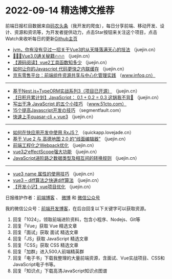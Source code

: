 # 2022-09-14 精选博文推荐

前端日报栏目数据来自[码农头条](https://toutiao.qdkfweb.cn/)（我开发的爬虫），每日分享前端、移动开发、设计、资源和资讯等，为开发者提供动力，点击Star按钮来关注这个项目，点击Watch来收听每日的更新[Github主页](https://github.com/kujian/frontendDaily)
* [jym，你有没有见过一招关于Vue3的从天降落满天心的技法](https://juejin.cn/post/7142783819220221960) （juejin.cn）
* [🚀🚀🚀Vue3.0通关秘籍🔥🔥🔥](https://juejin.cn/post/7142769223041974286) （juejin.cn）
* [【源码阅读】vue2工具函数知多少](https://juejin.cn/post/7142752507528216584) （juejin.cn）
* [如何让你的Javascript 代码更快之内联缓存](https://juejin.cn/post/7142725342308859935) （juejin.cn）
* [京东零售平台：前端组件资源共享与中心化管理实践](https://www.infoq.cn/article/MgILbHevE0WOp87VRAuA) （www.infoq.cn）

***
* [基于Nest.js+TypeORM实战系列3（项目已开源）](https://juejin.cn/post/7142704416695517214) （juejin.cn）
* [【日积月累计划】JavaScript： 0.1 + 0.2 = 0.3 这锅我不背🤚](https://juejin.cn/post/7142776505288884260) （juejin.cn）
* [写出干净 JavaScript 的五个小技巧](https://www.51cto.com/article/718576.html) （www.51cto.com）
* [15个提高Javascript开发の技巧](https://segmentfault.com/a/1190000042470072) （segmentfault.com）
* [快速上手quasar-cli + vue3](https://juejin.cn/post/7142759357262856222) （juejin.cn）

***
* [如何在快应用开发中使用 RxJS？](https://quickapp.lovejade.cn/how-to-use-rxjs-in-quickapp-development/) （quickapp.lovejade.cn）
* [基于 Vue 2 与 高德地图 2.0 的“线面编辑器”](https://juejin.cn/post/7142746736690200612) （juejin.cn）
* [前端工程化之Webpack优化](https://juejin.cn/post/7142802292436598820) （juejin.cn）
* [vue3之effectScope强大功能](https://juejin.cn/post/7142735252245446687) （juejin.cn）
* [JavaScript进阶路之数据类型及相互间的转换规则](https://juejin.cn/post/7142802379254497293) （juejin.cn）

***
* [vue3 name 属性的使用技巧](https://juejin.cn/post/7142797517355221023) （juejin.cn）
* [vue3 &#8211; diff算法之快速diff算法](https://juejin.cn/post/7142726009249333261) （juejin.cn）
* [【开发小记】vue项目优化](https://juejin.cn/post/7142706774427041805) （juejin.cn）

日报维护作者：[前端博客](https://qdkfweb.cn/) 、 [微博](http://weibo.com/kujian) 和 [微信公众号](https://open.weixin.qq.com/qr/code?username=caibaojian_com)

我的微信公众号：[前端开发博客](https://open.weixin.qq.com/qr/code?username=caibaojian_com)，在后台回复以下关键字可以获取资源。

1. 回复「1024」，领取前端进阶资料，包含小程序、Nodejs、Git等
2. 回复「Vue」获取 Vue 精选文章
3. 回复「面试」获取 面试 精选文章
4. 回复「JS」获取 JavaScript 精选文章
5. 回复「CSS」获取 CSS 精选文章
6. 回复「加群」进入500人前端精英群
7. 回复「电子书」下载我整理的大量前端资源，含面试、Vue实战项目、CSS和JavaScript电子书等。
8. 回复「知识点」下载高清JavaScript知识点图谱